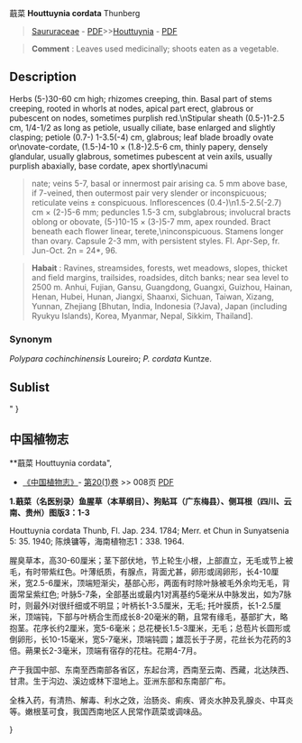 蕺菜 **Houttuynia cordata** Thunberg

> [Saururaceae](http://www.iplant.cn/info/Saururaceae?t=foc) - [PDF](http://www.iplant.cn/foc/pdf/Saururaceae.pdf)>>[Houttuynia](http://www.iplant.cn/info/Houttuynia?t=foc) - [PDF](http://www.iplant.cn/foc/pdf/Houttuynia.pdf)


> **Comment** : 
> Leaves used medicinally; shoots eaten as a vegetable.

## Description

Herbs (5-)30-60 cm high; rhizomes creeping, thin. Basal part of stems creeping, rooted in whorls at nodes, apical part erect, glabrous or pubescent on nodes, sometimes purplish red.\nStipular sheath (0.5-)1-2.5 cm, 1/4-1/2 as long as petiole, usually ciliate, base enlarged and slightly clasping; petiole (0.7-) 1-3.5(-4) cm, glabrous; leaf blade broadly ovate or\novate-cordate, (1.5-)4-10 × (1.8-)2.5-6 cm, thinly papery, densely glandular, usually glabrous, sometimes pubescent at vein axils, usually purplish abaxially, base cordate, apex shortly\nacumi 
> 
> nate; veins 5-7, basal or innermost pair arising ca. 5 mm above base, if 7-veined, then outermost pair very slender or inconspicuous; reticulate veins ± conspicuous. Inflorescences (0.4-)\n1.5-2.5(-2.7) cm × (2-)5-6 mm; peduncles 1.5-3 cm, subglabrous; involucral bracts oblong or obovate, (5-)10-15 × (3-)5-7 mm, apex rounded. Bract beneath each flower linear, terete,\ninconspicuous. Stamens longer than ovary. Capsule 2-3 mm, with persistent styles. Fl. Apr-Sep, fr. Jun-Oct. 2n = 24*, 96.


> **Habait** : 
> Ravines, streamsides, forests, wet meadows, slopes, thicket and field margins, trailsides, roadsides, ditch banks; near sea level to 2500 m. Anhui, Fujian, Gansu, Guangdong, Guangxi, Guizhou, Hainan, Henan, Hubei, Hunan, Jiangxi, Shaanxi, Sichuan, Taiwan, Xizang, Yunnan, Zhejiang [Bhutan, India, Indonesia (?Java), Japan (including Ryukyu Islands), Korea, Myanmar, Nepal, Sikkim, Thailand].

### Synonym
*Polypara cochinchinensis* Loureiro; *P. cordata* Kuntze.


## Sublist
"
}
## 中国植物志



**蕺菜 Houttuynia cordata",



* [《中国植物志》](http://www.iplant.cn/frps)- [第20(1)卷](http://www.iplant.cn/frps/vol/20(1)) >> 008页 [PDF](http://www.iplant.cn/frps/pdf/20(1)/008.PDF)


**1.蕺菜（名医别录）鱼腥草（本草纲目）、狗贴耳（广东梅县）、侧耳根（四川、云南、贵州）图版3：1-3**

Houttuynia cordata Thunb, Fl. Jap. 234. 1784; Merr. et Chun in Sunyatsenia 5: 35. 1940; 陈焕镛等，海南植物志1：338. 1964.

腥臭草本，高30-60厘米；茎下部伏地，节上轮生小根，上部直立，无毛或节上被毛，有时带紫红色。叶薄纸质，有腺点，背面尤甚，卵形或阔卵形，长4-10厘米，宽2.5-6厘米，顶端短渐尖，基部心形，两面有时除叶脉被毛外余均无毛，背面常呈紫红色; 叶脉5-7条，全部基出或最内1对离基约5毫米从中脉发出，如为7脉时，则最外l对很纤细或不明显；叶柄长1-3.5厘米，无毛; 托叶膜质，长1-2.5厘米，顶端钝，下部与叶柄合生而成长8-20毫米的鞘，且常有缘毛，基部扩大，略抱茎。花序长约2厘米，宽5-6毫米；总花梗长1.5-3厘米，无毛；总苞片长圆形或倒卵形，长10-15毫米，宽5-7毫米，顶端钝圆；雄蕊长于子房，花丝长为花药的3倍。蒴果长2-3毫米，顶端有宿存的花柱。花期4-7月。

产于我国中部、东南至西南部各省区，东起台湾，西南至云南、西藏，北达陕西、甘肃。生于沟边、溪边或林下湿地上。亚洲东部和东南部广布。

全株入药，有清热、解毒、利水之效，治肠炎、痢疾、肾炎水肿及乳腺炎、中耳炎等。嫩根茎可食，我国西南地区人民常作蔬菜或调味品。



}